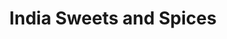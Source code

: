 ---
title: "India Sweets and Spices"
url: /los-angeles/india-sweets-and-spices/
shop: greengrocer
---